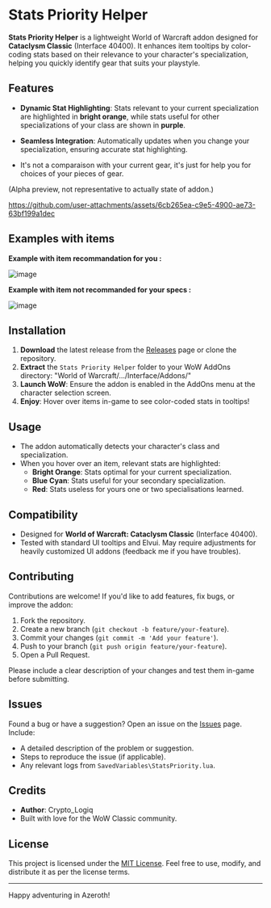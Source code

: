 # Stats Priority Helper

**Stats Priority Helper** is a lightweight World of Warcraft addon designed for **Cataclysm Classic** (Interface 40400). It enhances item tooltips by color-coding stats based on their relevance to your character's specialization, helping you quickly identify gear that suits your playstyle.

## Features

- **Dynamic Stat Highlighting**: Stats relevant to your current specialization are highlighted in **bright orange**, while stats useful for other specializations of your class are shown in **purple**.
- **Seamless Integration**: Automatically updates when you change your specialization, ensuring accurate stat highlighting.

- It's not a comparaison with your current gear, it's just for help you for choices of your pieces of gear.

(Alpha preview, not representative to actually state of addon.)

https://github.com/user-attachments/assets/6cb265ea-c9e5-4900-ae73-63bf199a1dec

## Examples with items

__Example with item recommandation for you :__

![image](https://github.com/user-attachments/assets/9de8c9db-c268-443b-8840-427e53df223f)


__Example with item not recommanded for your specs :__

![image](https://github.com/user-attachments/assets/172b73a7-b243-454b-87b9-27bc98ce6d69)

## Installation

1. **Download** the latest release from the [Releases](https://github.com/CryptoLogiq/Stats-Priority-Helper/releases) page or clone the repository.
2. **Extract** the `Stats Priority Helper` folder to your WoW AddOns directory: "World of Warcraft/.../Interface/Addons/"
3. **Launch WoW**: Ensure the addon is enabled in the AddOns menu at the character selection screen.
4. **Enjoy**: Hover over items in-game to see color-coded stats in tooltips!

## Usage

- The addon automatically detects your character's class and specialization.
- When you hover over an item, relevant stats are highlighted:
  - **Bright Orange**: Stats optimal for your current specialization.
  - **Blue Cyan**: Stats useful for your secondary specialization.
  - **Red**: Stats useless for yours one or two specialisations learned.

## Compatibility

- Designed for **World of Warcraft: Cataclysm Classic** (Interface 40400).
- Tested with standard UI tooltips and Elvui. May require adjustments for heavily customized UI addons (feedback me if you have troubles).

## Contributing

Contributions are welcome! If you'd like to add features, fix bugs, or improve the addon:

1. Fork the repository.
2. Create a new branch (`git checkout -b feature/your-feature`).
3. Commit your changes (`git commit -m 'Add your feature'`).
4. Push to your branch (`git push origin feature/your-feature`).
5. Open a Pull Request.

Please include a clear description of your changes and test them in-game before submitting.

## Issues

Found a bug or have a suggestion? Open an issue on the [Issues](https://github.com/CryptoLogiq/Stats-Priority-Helper/issues) page. Include:
- A detailed description of the problem or suggestion.
- Steps to reproduce the issue (if applicable).
- Any relevant logs from `SavedVariables\StatsPriority.lua`.

## Credits

- **Author**: Crypto_Logiq
- Built with love for the WoW Classic community.

## License

This project is licensed under the [MIT License](LICENSE). Feel free to use, modify, and distribute it as per the license terms.

---

Happy adventuring in Azeroth!

